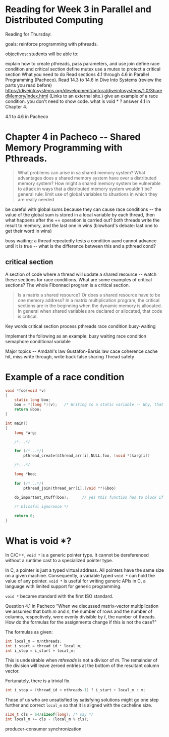 # Reading for Week 3 in Parallel and Distributed Computing


Reading for Thursday: 

goals: reinforce programming with pthreads. 

objectives: students will be able to:

explain how to create pthreads, pass parameters, and use join
define race condition and critical section
define mutex
use a mutex to protect a critical section
What you need to do
Read sections 4.1 through 4.6 in Parallel Programming (Pacheco).
Read 14.3 to 14.6 in Dive Into Systems (review the parts you read before) https://diveintosystems.org/development/antora/diveintosystems/1.0/SharedMemory/index.html (Links to an external site.)
give an example of a race condition. you don't need to show code.
what is void * ?
answer 4.1 in Chapter 4.

4.1 to 4.6 in Pacheco

# Chapter 4 in Pacheco -- Shared Memory Programming with Pthreads.

> What problems can arise in sa shared memory system?
> What advantages does a shared memory system have over a distributed memory system?
> How might a shared memory system be vulnerable to attack in ways that a distributed memory system wouldn't be?
general rule:
limit use of global variables to situations in which they are really needed

be careful with global sums because they can cause race conditions -- 
the value of the global sum is stored in a local variable by each thread, then what happens after the += operation is carried out?
both threads write the result to memory, and the last one in wins (blowhard's debate: last one to get their word in wins)

busy waiting: a thread repeatedly tests a condition aand cannot advance until it is true -- what is the difference between this and a pthread cond?

## critical section
A section of code where a thread will update a shared resource -- watch these sections for race conditions.
What are some examples of critical sections?
The whole Fibonnaci program is a critical section.
> Is a matrix a shared resource? Or does a shared resource have to be one memory address?
In a matrix multiplication program, the critical sections are in the beginning when the dynamic memory is allocated.
In general when shared variables are declared or allocated, that code is critical.


Key words
critical section
process
pthreads
race condition
busy-waiting


Implement the following as an example:
busy waiting 
race condition
semaphore
conditional variable



Major topics --
Amdahl's law
Gustafon-Barsis law 
cace coherence
cache hit, miss
write through, write back
false sharing
Thread safety



# Example of a race condition

```c
void *foo(void *v)
{
    static long boo;        
    boo = *(long *)(v);   /* Writing to a static variable -- Why, that's a critical section. */
    return &boo;
}

int main()
{
    long *arg;

    /*...*/

    for (/*...*/)
        pthread_create(&thread_arr[i],NULL,foo, (void *)&arg[i])

    /*...*/

    long *boo;
    
    for (/*...*/)
        pthread_join(thread_arr[i],(void **)&boo)
        
    do_important_stuff(boo);      // yes this function has to block if I don't malloc boo

    /* blissful ignorance */

    return 0;
}
```

# What is void *?

In C/C++, `void *` is a generic pointer type. It cannot be dereferenced without a runtime cast to a specialized pointer type.

In C, a pointer is just a typed virtual address. All pointers have the same size on a given machine. Consequently, a variable typed `void *` can hold the value of any pointer. `void *` is useful for writing generic APIs in C, a language with limited support for generic programming. 

`void *` became standard with the first ISO standard. 


Question 4.1 in Pacheco
"When we discussed matrix-vector multiplication we assumed that both $m$ and $n$, the number of rows and the number of columns, respectively, were evenly divisible by $t$, the number of threads. How do the formulas for the assignments change if this is not the case?"

The formulas as given:
```c
int local_m = m/nthreads;
int i_start = thread_id * local_m;
int i_stop = i_start + local_m;
```

This is undesirable when $nthreads$ is not a divisor of $m$. The remainder of the division will leave zeroed entries at the bottom of the resultant column vector.

Fortunately, there is a trivial fix.
```c
int i_stop = (thread_id < nthreads-1) ? i_start + local_m : m;
```

Those of us who are unsatisfied by satisfying solutions might go one step further and correct `local_m` so that it is aligned with the cacheline size.

```c
size_t cls = 64/sizeof(long); /* say */
int local_m += cls - (local_m % cls);
```



producer-consumer synchronization

